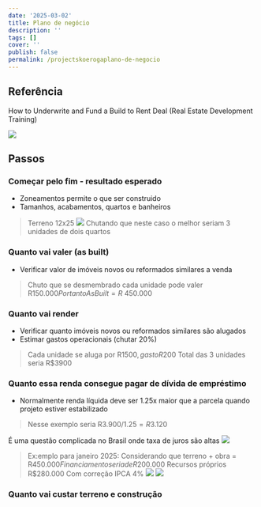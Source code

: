 ```yaml
---
date: '2025-03-02'
title: Plano de negócio
description: ''
tags: []
cover: ''
publish: false
permalink: /projectskoerogaplano-de-negocio
---
```

## Referência

How to Underwrite and Fund a Build to Rent Deal (Real Estate Development Training)

[](https://www.youtube.com/@RehabValuator)

![](https://res.cloudinary.com/boloko/image/upload/f_auto/v1737600888/furushow7/image_kk2fp8.png)

## Passos
### Começar pelo fim - resultado esperado
- Zoneamentos permite o que ser construido
- Tamanhos, acabamentos, quartos e banheiros
> Terreno 12x25 
![](https://res.cloudinary.com/boloko/image/upload/f_auto/v1737605022/furushow7/image_kwlxgl.png)
>Chutando que neste caso o melhor seriam 3 unidades de dois quartos
### Quanto vai valer (as built)
- Verificar valor de imóveis novos ou reformados similares a venda
> Chuto que se desmembrado cada unidade pode valer R$150.000
> Portanto As Built = R$ 450.000
### Quanto vai render
- Verificar quanto imóveis novos ou reformados similares são alugados
- Estimar gastos operacionais (chutar 20%)

>Cada unidade se aluga por R$1500, gasto R$200
>Total das 3 unidades seria R$3900
### Quanto essa renda consegue pagar de dívida de empréstimo

- Normalmente renda líquida deve ser 1.25x maior que a parcela quando projeto estiver estabilizado

> Nesse exemplo seria R$3.900 / 1.25 = R$3.120 

É uma questão complicada no Brasil onde taxa de juros são altas
![](https://res.cloudinary.com/boloko/image/upload/f_auto/v1737602230/furushow7/image_gbz1bc.png)

> Ex:emplo para janeiro 2025:
> Considerando que terreno + obra = R$450.000
> Financiamento seria de R$200.000
> Recursos próprios R$280.000 
Com correção IPCA 4%
![](https://res.cloudinary.com/boloko/image/upload/f_auto/v1737603013/furushow7/image_r5tcy0.png)
![](https://res.cloudinary.com/boloko/image/upload/f_auto/v1737603203/furushow7/image_zwibgf.png)


### Quanto vai custar terreno e construção



